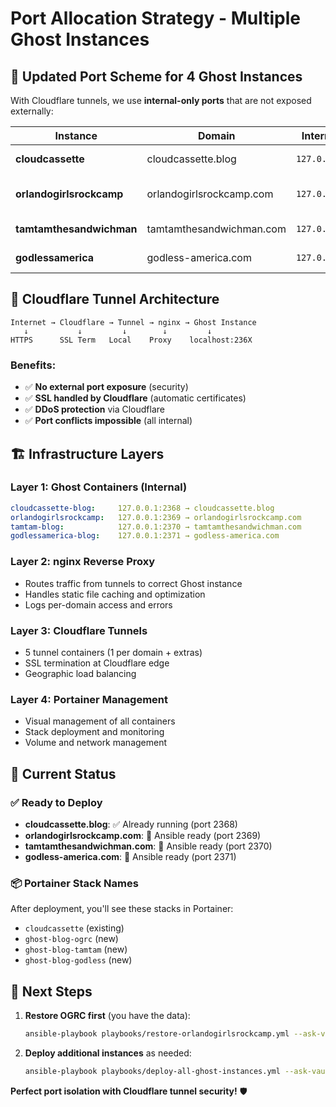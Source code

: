 # Port Allocation Strategy - Multiple Ghost Instances

## 🎯 **Updated Port Scheme for 4 Ghost Instances**

With Cloudflare tunnels, we use **internal-only ports** that are not exposed externally:

| Instance | Domain | Internal Port | Status | Purpose |
|----------|--------|---------------|--------|---------|
| **cloudcassette** | cloudcassette.blog | `127.0.0.1:2368` | ✅ Running | Personal blog |
| **orlandogirlsrockcamp** | orlandogirlsrockcamp.com | `127.0.0.1:2369` | 🔄 **Restore** | Girls Rock Camp |
| **tamtamthesandwichman** | tamtamthesandwichman.com | `127.0.0.1:2370` | 🔄 Deploy | Sandwich Man |
| **godlessamerica** | godless-america.com | `127.0.0.1:2371` | 🔄 Deploy | Godless America |

## 🔗 **Cloudflare Tunnel Architecture**

```
Internet → Cloudflare → Tunnel → nginx → Ghost Instance
   ↓           ↓         ↓        ↓         ↓
HTTPS      SSL Term   Local    Proxy    localhost:236X
```

### **Benefits**:
- ✅ **No external port exposure** (security)
- ✅ **SSL handled by Cloudflare** (automatic certificates)  
- ✅ **DDoS protection** via Cloudflare
- ✅ **Port conflicts impossible** (all internal)

## 🏗️ **Infrastructure Layers**

### **Layer 1: Ghost Containers (Internal)**
```yaml
cloudcassette-blog:     127.0.0.1:2368 → cloudcassette.blog
orlandogirlsrockcamp:   127.0.0.1:2369 → orlandogirlsrockcamp.com
tamtam-blog:            127.0.0.1:2370 → tamtamthesandwichman.com  
godlessamerica-blog:    127.0.0.1:2371 → godless-america.com
```

### **Layer 2: nginx Reverse Proxy**
- Routes traffic from tunnels to correct Ghost instance
- Handles static file caching and optimization
- Logs per-domain access and errors

### **Layer 3: Cloudflare Tunnels** 
- 5 tunnel containers (1 per domain + extras)
- SSL termination at Cloudflare edge
- Geographic load balancing

### **Layer 4: Portainer Management**
- Visual management of all containers
- Stack deployment and monitoring
- Volume and network management

## 🚀 **Current Status**

### ✅ **Ready to Deploy**
- **cloudcassette.blog**: ✅ Already running (port 2368)
- **orlandogirlsrockcamp.com**: 🔄 Ansible ready (port 2369)
- **tamtamthesandwichman.com**: 🔄 Ansible ready (port 2370)
- **godless-america.com**: 🔄 Ansible ready (port 2371)

### 📦 **Portainer Stack Names**
After deployment, you'll see these stacks in Portainer:
- `cloudcassette` (existing)
- `ghost-blog-ogrc` (new)
- `ghost-blog-tamtam` (new)
- `ghost-blog-godless` (new)

## 🔧 **Next Steps**

1. **Restore OGRC first** (you have the data):
   ```bash
   ansible-playbook playbooks/restore-orlandogirlsrockcamp.yml --ask-vault-pass
   ```

2. **Deploy additional instances** as needed:
   ```bash
   ansible-playbook playbooks/deploy-all-ghost-instances.yml --ask-vault-pass
   ```

**Perfect port isolation with Cloudflare tunnel security!** 🛡️
